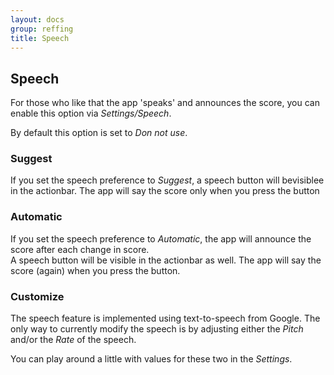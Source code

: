 ```yaml
---
layout: docs
group: reffing
title: Speech
---
```

## Speech

For those who like that the app 'speaks' and announces the score, you can enable this option via _Settings/Speech_.

By default this option is set to _Don not use_.

### Suggest

If you set the speech preference to _Suggest_, a speech button will bevisiblee in the actionbar.
The app will say the score only when you press the button

### Automatic

If you set the speech preference to _Automatic_, the app will announce the score after each change in score.  
A speech button will be visible in the actionbar as well.
The app will say the score (again) when you press the button.

### Customize

The speech feature is implemented using text-to-speech from Google.
The only way to currently modify the speech is by adjusting either the _Pitch_ and/or the _Rate_ of the speech.

You can play around a little with values for these two in the _Settings_.


